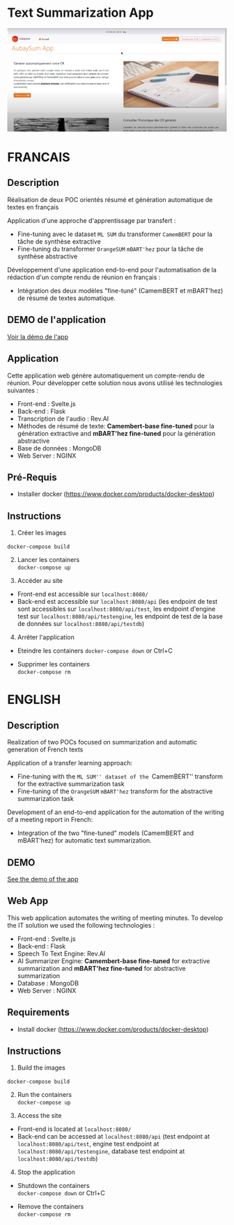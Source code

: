 # Text Summarization App

![](https://github.com/hugo-mi/Text-Summarization-App/blob/main/img/Homepage.png)

# **FRANCAIS**

## Description

Réalisation de deux POC orientés résumé et génération automatique de textes en français

Application d'une approche d'apprentissage par transfert : 
- Fine-tuning avec le dataset ``ML SUM`` du transformer ``CamemBERT`` pour la tâche de synthèse extractive
- Fine-tuning du transformer ``OrangeSUM`` ``mBART'hez`` pour la tâche de synthèse abstractive

Développement d'une application end-to-end pour l'automatisation de la rédaction d'un compte rendu de réunion en français :
- Intégration des deux modèles "fine-tuné" (CamemBERT et mBART'hez) de résumé de textes automatique.

## DEMO de l'application

[Voir la démo de l'app](https://drive.google.com/file/d/1WBJFsRIHyvj2NU9GSeJw_V-Kn6RT_aFS/view?usp=sharing)

## Application

Cette application web génère automatiquement un compte-rendu de réunion.
Pour développer cette solution nous avons utilisé les technologies suivantes :

- Front-end : Svelte.js
- Back-end : Flask
- Transcription de l'audio : Rev.AI
- Méthodes de résumé de texte: 
**Camembert-base fine-tuned** pour la génération extractive and **mBART'hez fine-tuned** pour la génération abstractive
- Base de données : MongoDB
- Web Server : NGINX

## Pré-Requis 

- Installer docker (https://www.docker.com/products/docker-desktop)

## Instructions

1. Créer les images 

```docker-compose build```

2. Lancer les containers  
```docker-compose up```

3. Accéder au site  
- Front-end est accessible sur `localhost:8080/`
- Back-end est accessible sur `localhost:8080/api` (les endpoint de test sont accessibles sur `localhost:8080/api/test`, les endpoint d'engine test sur `localhost:8080/api/testengine`, les endpoint de test de la base de données sur `localhost:8080/api/testdb`)

4.  Arrêter l'application
- Eteindre les containers
 ```docker-compose down``` or Ctrl+C

- Supprimer les containers  
 ```docker-compose rm```


# **ENGLISH**

## Description

Realization of two POCs focused on summarization and automatic generation of French texts

Application of a transfer learning approach: 
- Fine-tuning with the ``ML SUM'' dataset of the ``CamemBERT'' transform for the extractive summarization task
- Fine-tuning of the ``OrangeSUM`` ``mBART'hez`` transform for the abstractive summarization task

Development of an end-to-end application for the automation of the writing of a meeting report in French:
- Integration of the two "fine-tuned" models (CamemBERT and mBART'hez) for automatic text summarization.

## DEMO

[See the demo of the app](https://drive.google.com/file/d/1WBJFsRIHyvj2NU9GSeJw_V-Kn6RT_aFS/view?usp=sharing)

## Web App

This web application automates the writing of meeting minutes. 
To develop the IT solution we used the following technologies :

- Front-end : Svelte.js
- Back-end : Flask
- Speech To Text Engine: Rev.AI
- AI Summarizer Engine: 
**Camembert-base fine-tuned** for extractive summarization and **mBART'hez fine-tuned** for abstractive summarization 
- Database : MongoDB
- Web Server : NGINX

## Requirements

- Install docker (https://www.docker.com/products/docker-desktop)

## Instructions


1. Build the images 

```docker-compose build```

2. Run the containers  
```docker-compose up```

3. Access the site  
- Front-end is located at `localhost:8080/`
- Back-end can be accessed at `localhost:8080/api` (test endpoint at `localhost:8080/api/test`, engine test endpoint at `localhost:8080/api/testengine`, database test endpoint at `localhost:8080/api/testdb`)


4. Stop the application
- Shutdown the containers  
 ```docker-compose down``` or Ctrl+C

- Remove the containers  
 ```docker-compose rm```



